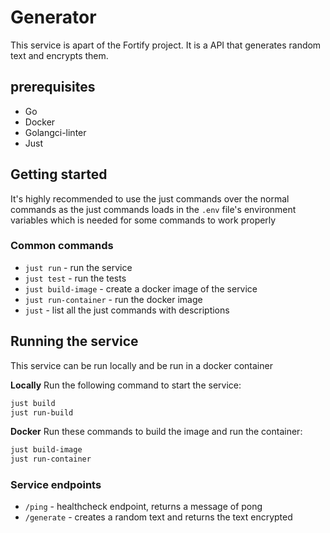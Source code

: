 # Generator
This service is apart of the Fortify project. It is a API that generates random text and encrypts them.

## prerequisites
- Go 
- Docker
- Golangci-linter
- Just


## Getting started
It's highly recommended to use the just commands over the normal commands as the just commands loads in the `.env` file's environment variables which is needed for some commands to work properly

### Common commands

- `just run` - run the service
- `just test` - run the tests
- `just build-image` - create a docker image of the service
- `just run-container` - run the docker image
- `just` - list all the just commands with descriptions

## Running the service
This service can be run locally and be run in a docker container

**Locally**
Run the following command to start the service:
```bash
just build
just run-build
```

**Docker**
Run these commands to build the image and run the container:
```bash
just build-image
just run-container
```

### Service endpoints
- `/ping` - healthcheck endpoint, returns a message of pong 
- `/generate` - creates a random text and returns the text encrypted
